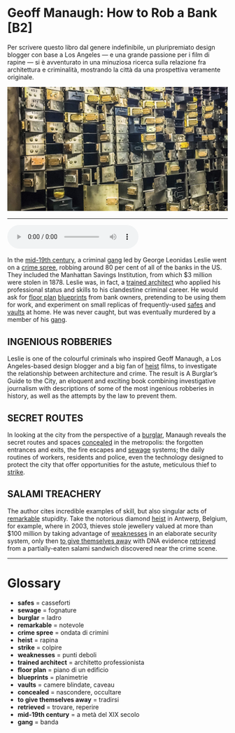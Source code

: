 # Geoff Manaugh: How to Rob a Bank   [B2]

Per scrivere questo libro dal genere indefinibile, un pluripremiato design blogger con base a Los Angeles — e una grande passione per i film di rapine — si è avventurato in una minuziosa ricerca sulla relazione fra architettura e criminalità, mostrando la città da una prospettiva veramente originale.

![](Geoff%20Manaugh%20How%20to%20Rob%20a%20Bank.jpg)

--------------

<div>
<audio controls autoplay>
    <source src="https://raw.githubusercontent.com/dartie/speakup/main/2023-06/Geoff%20Manaugh%20How%20to%20Rob%20a%20Bank.mp3" type="audio/mpeg">
</audio>
</div>


In the [mid-19th century](## "a metà del XIX secolo"), a criminal [gang](## "banda") led by George Leonidas Leslie went on a [crime spree](## "ondata di crimini"), robbing around 80 per cent of all of the banks in the US. They included the Manhattan Savings Institution, from which $3 million were stolen in 1878. Leslie was, in fact, a [trained architect](## "architetto professionista") who applied his professional status and skills to his clandestine criminal career. He would ask for [floor plan](## "piano di un edificio") [blueprints](## "planimetrie") from bank owners, pretending to be using them for work, and experiment on small replicas of frequently-used [safes](## "casseforti") and [vaults](## "camere blindate, caveau") at home. He was never caught, but was eventually murdered by a member of his [gang](## "banda"). 

## INGENIOUS ROBBERIES
Leslie is one of the colourful criminals who inspired Geoff Manaugh, a Los Angeles-based design blogger and a big fan of [heist](## "rapina") films, to investigate the relationship between architecture and crime. The result is A Burglar’s Guide to the City, an eloquent and exciting book combining investigative journalism with descriptions of some of the most ingenious robberies in history, as well as the attempts by the law to prevent them. 

## SECRET ROUTES
In looking at the city from the perspective of a [burglar](## "ladro"), Manaugh reveals the secret routes and spaces [concealed](## "nascondere, occultare") in the metropolis: the forgotten entrances and exits, the fire escapes and [sewage](## "fognature") systems; the daily routines of workers, residents and police, even the technology designed to protect the city that offer opportunities for the astute, meticulous thief to [strike](## "colpire").

## SALAMI TREACHERY
The author cites incredible examples of skill, but also singular acts of [remarkable](## "notevole") stupidity. Take the notorious diamond [heist](## "rapina") in Antwerp, Belgium, for example, where in 2003, thieves stole jewellery valued at more than $100 million by taking advantage of [weaknesses](## "punti deboli") in an elaborate security system, only then [to give themselves away](## "tradirsi") with DNA evidence [retrieved](## "trovare, reperire") from a partially-eaten salami sandwich discovered near the crime scene.

--------------

<div style = "display:block; clear:both; page-break-after:always;"></div>

# Glossary
* **safes** = casseforti
* **sewage** = fognature
* **burglar** = ladro
* **remarkable** = notevole
* **crime spree** = ondata di crimini
* **heist** = rapina
* **strike** = colpire
* **weaknesses** = punti deboli
* **trained architect** = architetto professionista
* **floor plan** = piano di un edificio
* **blueprints** = planimetrie
* **vaults** = camere blindate, caveau
* **concealed** = nascondere, occultare
* **to give themselves away** = tradirsi
* **retrieved** = trovare, reperire
* **mid-19th century** = a metà del XIX secolo
* **gang** = banda
